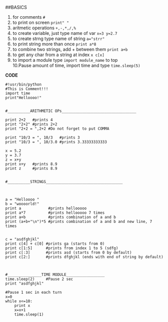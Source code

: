 ##BASICS
1. for comments `#`      
2. to print on screen `print" "`     
3. aritmetic operations `+,-,*,/,%`   
4. to create variable, just type name of var `x=3 y=2.7`      
5. to create  strng type name of string  `a="strr"`   
6. to print string more than once  `print a*8`   
7. to combine two strings, add + between them `print a+b`
8. to get any char from a string at index `x c[x]`
9. to import a module type `import module_name` to top    
10.Pause amount of time, import time and type `time.sleep(5)`   






**CODE**
```
#!usr/bin/python
#This is Comment!!!
import time
print"Helloooo!"


#__________ARITHMETIC OPs_________________________________

print 2+2   #prints 4 
print "2+2" #prints 2+2
print "2+2 = ",2+2 #Do not forget to put COMMA

print "10/3 = ", 10/3   #prints 3 
print "10/3 = ", 10/3.0 #prints 3.33333333333

x = 5.2
y = 3.7
z = x+y
print x+y   #prints 8.9
print z		#prints 8.9


#__________STRINGS__________________________________



a = "Helloooo "
b = "woooorld!"
print a            #prints hellooooo
print a*7          #prints hellooooo 7 times
print a+b  	       #prints combination of a and b
print (a+b+"\n")*5 #prints combination of a and b and new line, 7 times


c = "asdfghjkl"
print c[4] + c[0] #prints ga (starts from 0)
print c[1:5]      #prints from index 1 to 5 (sdfg)
print c[:3]  	  #prints asd (starts from 0 by default)
print c[2:]		  #prints dfghjkl (ends with end of string by default)



#_______________TIME MODULE_________________
time.sleep(2)     #Pause 2 sec
print "asdfghjkl"

#Pause 1 sec in each turn
x=0
while x<=10: 
	print x
	x=x+1
	time.sleep(1)







```
